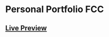 # Personal Portfolio FCC
## [Live Preview](https://numan-iftikhar.github.io/Personal-Portfolio-FCC/)
